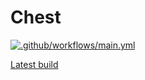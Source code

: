 # Chest

[![.github/workflows/main.yml](https://github.com/SquareBracketAssociates/Chest/actions/workflows/main.yml/badge.svg?branch=main)](https://github.com/SquareBracketAssociates/Chest/actions/workflows/main.yml)

[Latest build]([https://github.com/SquareBracketAssociates/Chest/releases/download/latest/Chest-wip.pdf])
